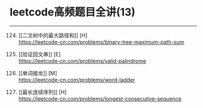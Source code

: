 # leetcode高频题目全讲(13)

---
124. [[二叉树中的最大路径和]] [H]   
https://leetcode-cn.com/problems/binary-tree-maximum-path-sum

125. [[验证回文串]] [E]   
https://leetcode-cn.com/problems/valid-palindrome

127. [[单词接龙]] [M]   
https://leetcode-cn.com/problems/word-ladder

128. [[最长连续序列]] [H]   
https://leetcode-cn.com/problems/longest-consecutive-sequence







